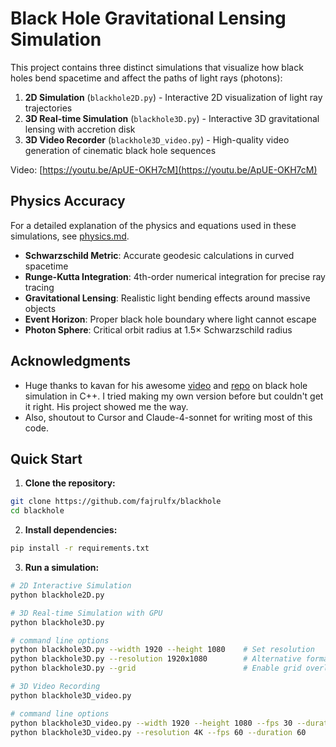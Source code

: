 # Black Hole Gravitational Lensing Simulation

This project contains three distinct simulations that visualize how black holes bend spacetime and affect the paths of light rays (photons):

1. **2D Simulation** (`blackhole2D.py`) - Interactive 2D visualization of light ray trajectories
2. **3D Real-time Simulation** (`blackhole3D.py`) - Interactive 3D gravitational lensing with accretion disk
3. **3D Video Recorder** (`blackhole3D_video.py`) - High-quality video generation of cinematic black hole sequences

Video: [https://youtu.be/ApUE-OKH7cM](https://youtu.be/ApUE-OKH7cM)


## Physics Accuracy

For a detailed explanation of the physics and equations used in these simulations, see [physics.md](physics.md).

- **Schwarzschild Metric**: Accurate geodesic calculations in curved spacetime
- **Runge-Kutta Integration**: 4th-order numerical integration for precise ray tracing
- **Gravitational Lensing**: Realistic light bending effects around massive objects
- **Event Horizon**: Proper black hole boundary where light cannot escape
- **Photon Sphere**: Critical orbit radius at 1.5× Schwarzschild radius


## Acknowledgments

- Huge thanks to kavan for his awesome [video](https://www.youtube.com/watch?v=8-B6ryuBkCM) and [repo](https://github.com/kavan010/black_hole) on black hole simulation in C++. I tried making my own version before but couldn't get it right. His project showed me the way.
- Also, shoutout to Cursor and Claude-4-sonnet for writing most of this code.


## Quick Start

1. **Clone the repository:**

```bash
git clone https://github.com/fajrulfx/blackhole
cd blackhole
```

2. **Install dependencies:**

```bash
pip install -r requirements.txt
```

3. **Run a simulation:**

```bash
# 2D Interactive Simulation
python blackhole2D.py

# 3D Real-time Simulation with GPU
python blackhole3D.py

# command line options
python blackhole3D.py --width 1920 --height 1080    # Set resolution
python blackhole3D.py --resolution 1920x1080        # Alternative format
python blackhole3D.py --grid                        # Enable grid overlay

# 3D Video Recording
python blackhole3D_video.py

# command line options
python blackhole3D_video.py --width 1920 --height 1080 --fps 30 --duration 30
python blackhole3D_video.py --resolution 4K --fps 60 --duration 60

```
